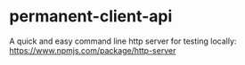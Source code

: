 # permanent-client-api



A quick and easy command line http server for testing locally:
https://www.npmjs.com/package/http-server